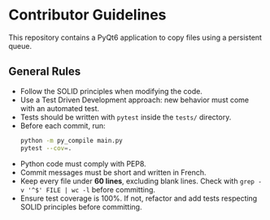 # Contributor Guidelines

This repository contains a PyQt6 application to copy files using a persistent queue.

## General Rules

- Follow the SOLID principles when modifying the code.
- Use a Test Driven Development approach: new behavior must come with an automated test.
- Tests should be written with `pytest` inside the `tests/` directory.
- Before each commit, run:
  ```bash
  python -m py_compile main.py
  pytest --cov=.
  ```
- Python code must comply with PEP8.
- Commit messages must be short and written in French.
- Keep every file under **60 lines**, excluding blank lines. Check with
  `grep -v '^$' FILE | wc -l` before committing.
- Ensure test coverage is 100%. If not, refactor and add tests respecting SOLID principles before committing.
